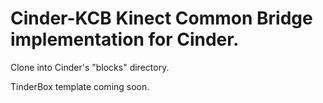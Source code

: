 Cinder-KCB
Kinect Common Bridge implementation for Cinder.
=========================

Clone into Cinder's "blocks" directory.

TinderBox template coming soon.

